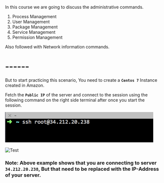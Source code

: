 In this course we are going to discuss the administrative commands.

  1. Process Management 
  2. User Management 
  3. Package Management 
  4. Service Management 
  5. Permission Management

Also followed with Network information commands.


#  ------

But to start practicing this scenario, You need to create a **`Centos 7`** Instance created in Amazon.

Fetch the **`Public IP`** of the server and connect to the session using the following command on the right side terminal after once you start the session.

![Basic Connection](https://github.com/devopstrainings/linux-basics-katakoda/raw/master/linux-cli-syntaxes/images/01-connect.png)

![Test](https://media1.giphy.com/media/BfbUe877N4xsUhpcPc/source.gif)
### Note: Above example shows that you are connecting to server **`34.212.20.238`**, But that need to be replaced with the IP-Address of your server.
